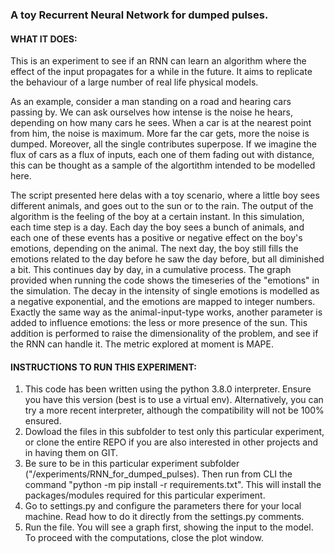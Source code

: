 ### A toy Recurrent Neural Network for dumped pulses. 
 
#### WHAT IT DOES:
This is an experiment to see if an RNN can learn an algorithm 
where the effect of the input propagates for a while in the future. 
It aims to replicate the behaviour of a large number of real life physical models.

As an example, consider a man standing on a road and hearing cars passing by.
We can ask ourselves how intense is the noise he hears, depending on how many cars he sees.
When a car is at the nearest point from him, the noise is maximum. More far the car gets, 
more the noise is dumped. Moreover, all the single contributes superpose. 
If we imagine the flux of cars as a flux of inputs, each one of them fading out with distance, 
this can be thought as a sample of the algortithm intended to be modelled here.

The script presented here delas with a toy scenario, where a little boy sees different animals,
and goes out to the sun or to the rain.
The output of the algorithm is the feeling of the boy at a certain instant. 
In this simulation, each time step is a day. 
Each day the boy sees a bunch of animals, 
and each one of these events has a positive or negative effect on the boy's emotions, depending on the animal.
The next day, the boy still fills the emotions related to the day before he saw the day before, but all diminished a bit.
This continues day by day, in a cumulative process.
The graph provided when running the code shows the timeseries of the "emotions" in the simulation.
The decay in the intensity of single emotions is modelled as a negative exponential, and
the emotions are mapped to integer numbers.
Exactly the same way as the animal-input-type works, another parameter is added to influence emotions: 
the less or more presence of the sun. This addition is performed to raise the dimensionality of the problem, and see
if the RNN can handle it.
The metric explored at moment is MAPE.

#### INSTRUCTIONS TO RUN THIS EXPERIMENT:

1. This code has been written using the python 3.8.0 interpreter. 
Ensure you have this version (best is to use a virtual env). 
Alternatively, you can try a more recent interpreter, although the compatibility will not be 100% ensured.
2. Dowload the files in this subfolder to test only this particular experiment,
or clone the entire REPO if you are also interested in other projects and in having them on GIT.
3. Be sure to be in this particular experiment subfolder ("/experiments/RNN_for_dumped_pulses). 
Then run from CLI the command "python -m pip install -r requirements.txt". This will install 
the packages/modules required for this particular experiment. 
4. Go to settings.py and configure the parameters there for your local machine.
Read how to do it directly from the settings.py comments.
5. Run the file. You will see a graph first, showing the input to the model. 
To proceed with the computations, close the plot window.

